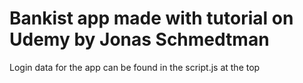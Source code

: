 # Bankist app made with tutorial on Udemy by Jonas Schmedtman

Login data for the app can be found in the script.js at the top
